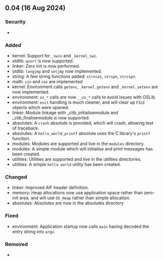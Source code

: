 ## 0.04 (16 Aug 2024)

### Security
- 

### Added
- kernel: Support for `_swix` and `_kernel_swi`.
- stdlib: `qsort` is now supported.
- linker: Zero init is now performed.
- stdlib: `longjmp` and `setjmp` now implemented.
- string: A few string functions added: `strncat`, `strspn`, `strcspn`.
- math: `sin` and `cos` are implemented
- kernel: Environment calls `getenv`, `_kernel_getenv` and `_kernel_setenv` are now implemented.
- environment: `os_*` calls are now `__os_*` calls to avoid issues with OSLib.
- environment: `exit` handling is much cleaner, and will clear up `FILE` objects which were opened.
- linker: Module linkage with _clib_initialisemodule and _clib_finalisemodule is now supported.
- absolutes: A `crash` absolute is provided, which will crash, allowing test of traceback.
- absolutes: A `hello_world_printf` absolute uses the C library's `printf` function.
- modules: Modules are supported and live in the `modules` directory.
- modules: A simple module which will initialise and print messages has been created.
- utilities: Utilities are supported and live in the utilities directories.
- utilities: A simple `hello world` utility has been created.

### Changed
- linker: Improved AIF header definition.
- memory: Heap allocations now use application space rather than zero-init area, and will use `OS_Heap` rather than simple allocation.
- absolutes: Absolutes are now in the absolutes directory

### Fixed
- environment: Application startup now calls `main` having decoded the entry string into `argv`.

### Removed
- 
